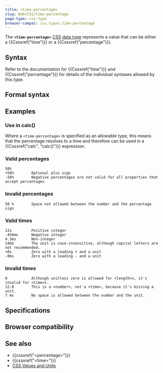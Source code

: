 ```yaml
---
title: <time-percentage>
slug: Web/CSS/time-percentage
page-type: css-type
browser-compat: css.types.time-percentage
---
```




The **`<time-percentage>`** [CSS](/Web/CSS) [data type](/Web/CSS/CSS_Types) represents a value that can be either a {{Cssxref("time")}} or a {{Cssxref("percentage")}}.

## Syntax

Refer to the documentation for {{Cssxref("time")}} and {{Cssxref("percentage")}} for details of the individual syntaxes allowed by this type.

## Formal syntax



## Examples

### Use in calc()

Where a `<time-percentage>` is specified as an allowable type, this means that the percentage resolves to a time and therefore can be used in a {{Cssxref("calc", "calc()")}} expression.

### Valid percentages

```plain example-good
50%
+50%        Optional plus sign
-50%        Negative percentages are not valid for all properties that accept percentages
```

### Invalid percentages

```plain example-bad
50 %        Space not allowed between the number and the percentage sign
```

### Valid times

```plain example-good
12s         Positive integer
-456ms      Negative integer
4.3ms       Non-integer
14mS        The unit is case-insensitive, although capital letters are not recommended.
+0s         Zero with a leading + and a unit
-0ms        Zero with a leading - and a unit
```

### Invalid times

```plain example-bad
0           Although unitless zero is allowed for <length>s, it's invalid for <time>s.
12.0        This is a <number>, not a <time>, because it's missing a unit.
7 ms        No space is allowed between the number and the unit.
```

## Specifications



## Browser compatibility



## See also

- {{cssxref("&lt;percentage&gt;")}}
- {{cssxref("&lt;time&gt;")}}
- [CSS Values and Units](/Web/CSS/CSS_Values_and_Units)
